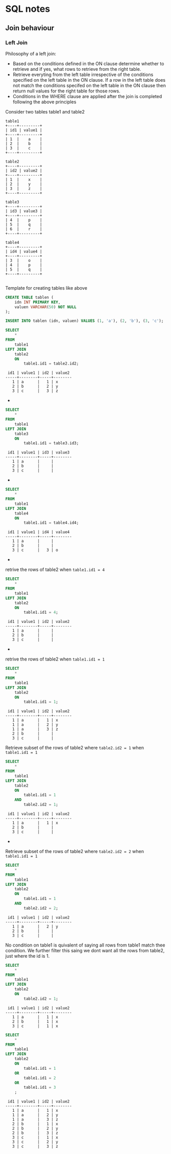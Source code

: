 # SQL notes

## Join behaviour

### Left Join

Philosophy of a left join:

- Based on the conditions defined in the ON clause determine whether to retrieve and if yes, what rows to retrieve from
  the right table.
- Retrieve everyting from the left table irrespective of the conditions specified on the left table in the ON clause. If
  a row in the left table does not match the conditions specifed on the left table in the ON clause then return null
  values for the right table for those rows.
- Conditions in the WHERE clause are applied after the join is completed following the above principles

Consider two tables table1 and table2

```text
table1
+----+---------+
| id1 | value1 |
+----+---------+
| 1  |    a    |
| 2  |    b    |
| 3  |    c    | 
+----+---------+

table2
+----+---------+
| id2 | value2 |
+----+---------+
| 1  |    x    |
| 2  |    y    |
| 3  |    z    | 
+----+---------+

table3
+----+---------+
| id3 | value3 |
+----+---------+
| 4  |    p    |
| 5  |    q    |
| 6  |    r    | 
+----+---------+

table4
+----+---------+
| id4 | value4 |
+----+---------+
| 3  |    o    |
| 4  |    p    |
| 5  |    q    | 
+----+---------+


```

Template for creating tables like above

```sql
CREATE TABLE tablen (
    idn INT PRIMARY KEY,
    valuen VARCHAR(50) NOT NULL
);

INSERT INTO tablen (idn, valuen) VALUES (1, 'a'), (2, 'b'), (3, 'c');
```

```sql
SELECT
    *
FROM
    table1
LEFT JOIN
    table2
    ON
        table1.id1 = table2.id2;
```

```text
 id1 | value1 | id2 | value2 
-----+--------+-----+--------
   1 | a      |   1 | x
   2 | b      |   2 | y
   3 | c      |   3 | z
```

-

```sql
SELECT
    *
FROM
    table1
LEFT JOIN
    table3
    ON
        table1.id1 = table3.id3;
```

```text
 id1 | value1 | id3 | value3 
-----+--------+-----+--------
   1 | a      |     | 
   2 | b      |     | 
   3 | c      |     | 
```

-

```sql
SELECT
    *
FROM
    table1
LEFT JOIN
    table4
    ON
        table1.id1 = table4.id4;
```

```text
 id1 | value1 | id4 | value4 
-----+--------+-----+--------
   1 | a      |     | 
   2 | b      |     | 
   3 | c      |   3 | o

```

-

retrive the rows of table2 when `table1.id1 = 4`

```sql
SELECT
    *
FROM
    table1
LEFT JOIN
    table2
    ON
        table1.id1 = 4;
```

```text
 id1 | value1 | id2 | value2 
-----+--------+-----+--------
   1 | a      |     | 
   2 | b      |     | 
   3 | c      |     | 
```

-

retrive the rows of table2 when `table1.id1 = 1`

```sql
SELECT
    *
FROM
    table1
LEFT JOIN
    table2
    ON
        table1.id1 = 1;
```

```text
 id1 | value1 | id2 | value2 
-----+--------+-----+--------
   1 | a      |   1 | x
   1 | a      |   2 | y
   1 | a      |   3 | z
   2 | b      |     | 
   3 | c      |     | 
```

Retrieve subset of the rows of table2 where `table2.id2 = 1` when `table1.id1 = 1`

```sql
SELECT
    *
FROM
    table1
LEFT JOIN
    table2
    ON
        table1.id1 = 1
    AND
        table2.id2 = 1;
```

```text
 id1 | value1 | id2 | value2 
-----+--------+-----+--------
   1 | a      |   1 | x
   2 | b      |     | 
   3 | c      |     | 
```

-

Retrieve subset of the rows of table2 where `table2.id2 = 2` when `table1.id1 = 1`

```sql
SELECT
    *
FROM
    table1
LEFT JOIN
    table2
    ON
        table1.id1 = 1
    AND
        table2.id2 = 2;
```

```text
 id1 | value1 | id2 | value2 
-----+--------+-----+--------
   1 | a      |   2 | y
   2 | b      |     | 
   3 | c      |     | 
```

No condition on table1 is quivalent of saying all rows from table1 match thee condition. We further filter this saing we
dont want all the rows from table2, just where the id is 1.

```sql
SELECT
    *
FROM
    table1
LEFT JOIN
    table2
    ON
        table2.id2 = 1;
```

```text
 id1 | value1 | id2 | value2 
-----+--------+-----+--------
   1 | a      |   1 | x
   2 | b      |   1 | x
   3 | c      |   1 | x
```

```sql
SELECT
    *
FROM
    table1
LEFT JOIN
    table2
    ON
        table1.id1 = 1
    OR
        table1.id1 = 2
    OR
        table1.id1 = 3
    ;
```

```text
 id1 | value1 | id2 | value2 
-----+--------+-----+--------
   1 | a      |   1 | x
   1 | a      |   2 | y
   1 | a      |   3 | z
   2 | b      |   1 | x
   2 | b      |   2 | y
   2 | b      |   3 | z
   3 | c      |   1 | x
   3 | c      |   2 | y
   3 | c      |   3 | z

```

